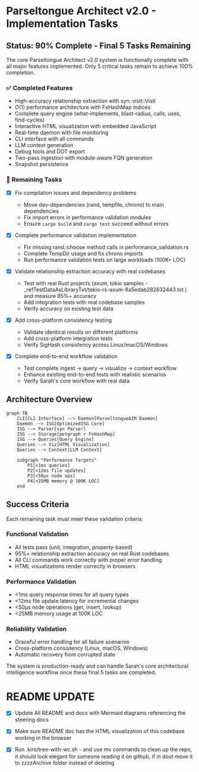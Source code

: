 # Parseltongue Architect v2.0 - Implementation Tasks

## Status: 90% Complete - Final 5 Tasks Remaining

The core Parseltongue Architect v2.0 system is functionally complete with all major features implemented. Only 5 critical tasks remain to achieve 100% completion.

### ✅ **Completed Features**
- High-accuracy relationship extraction with syn::visit::Visit
- O(1) performance architecture with FxHashMap indices
- Complete query engine (what-implements, blast-radius, calls, uses, find-cycles)
- Interactive HTML visualization with embedded JavaScript
- Real-time daemon with file monitoring
- CLI interface with all commands
- LLM context generation
- Debug tools and DOT export
- Two-pass ingestion with module-aware FQN generation
- Snapshot persistence

### 🔧 **Remaining Tasks**

- [x] Fix compilation issues and dependency problems
  - Move dev-dependencies (rand, tempfile, chrono) to main dependencies
  - Fix import errors in performance validation modules
  - Ensure `cargo build` and `cargo test` succeed without errors

- [x] Complete performance validation implementation
  - Fix missing rand::choose method calls in performance_validation.rs
  - Complete TempDir usage and fix chrono imports
  - Run performance validation tests on large workloads (100K+ LOC)

- [x] Validate relationship extraction accuracy with real codebases
  - Test with real Rust projects (axum, tokio samples - _refTestDataAsLibraryTxt/tokio-rs-axum-8a5edab282632443.txt ) and measure 95%+ accuracy
  - Add integration tests with real codebase samples
  - Verify accuracy on existing test data

- [x] Add cross-platform consistency testing
  - Validate identical results on different platforms
  - Add cross-platform integration tests
  - Verify SigHash consistency across Linux/macOS/Windows

- [x] Complete end-to-end workflow validation
  - Test complete ingest → query → visualize → context workflow
  - Enhance existing end-to-end tests with realistic scenarios
  - Verify Sarah's core workflow with real data

## Architecture Overview

```mermaid
graph TB
    CLI[CLI Interface] --> Daemon[ParseltongueAIM Daemon]
    Daemon --> ISG[OptimizedISG Core]
    ISG --> Parser[syn Parser]
    ISG --> Storage[petgraph + FxHashMap]
    ISG --> Queries[Query Engine]
    Queries --> Viz[HTML Visualization]
    Queries --> Context[LLM Context]
    
    subgraph "Performance Targets"
        P1[<1ms queries]
        P2[<12ms file updates]
        P3[<50μs node ops]
        P4[<25MB memory @ 100K LOC]
    end
```

## Success Criteria

Each remaining task must meet these validation criteria:

### Functional Validation
- All tests pass (unit, integration, property-based)
- 95%+ relationship extraction accuracy on real Rust codebases
- All CLI commands work correctly with proper error handling
- HTML visualizations render correctly in browsers

### Performance Validation
- <1ms query response times for all query types
- <12ms file update latency for incremental changes
- <50μs node operations (get, insert, lookup)
- <25MB memory usage at 100K LOC

### Reliability Validation
- Graceful error handling for all failure scenarios
- Cross-platform consistency (Linux, macOS, Windows)
- Automatic recovery from corrupted state

The system is production-ready and can handle Sarah's core architectural intelligence workflow once these final 5 tasks are completed.

# README UPDATE

- [x] Update All README and docs with Mermaid diagrams referencing the steering docs

- [x] Make sure README doc has the HTML visualization of this codebase working in the browser


- [x] Run .kiro/tree-with-wc.sh - and use mv commands to clean up the repo, it should look elegant for someone reading it on github, if in dout move it to zzzzArchive folder instead of deleting